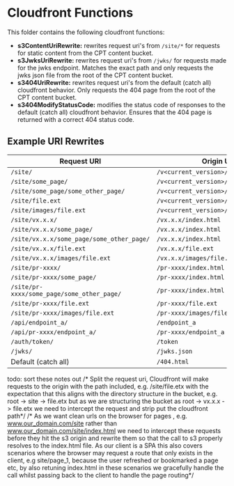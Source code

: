 # Cloudfront Functions
This folder contains the following cloudfront functions:
- **s3ContentUriRewrite:** rewrites request uri's from `/site/*` for requests for static content from the CPT content bucket.
- **s3JwksUriRewrite:** rewrites request uri's from `/jwks/` for requests made for the jwks endpoint. Matches the exact path and only requests the jwks json file from the root of the CPT content bucket.
- **s3404UriRewrite:** rewrites request uri's from the default (catch all) cloudfront behavior. Only requests the 404 page from the root of the CPT content bucket.
- **s3404ModifyStatusCode:** modifies the status code of responses to the default (catch all) cloudfront behavior. Ensures that the 404 page is returned with a correct 404 status code.

## Example URI Rewrites
| Request URI | Origin URI |
|-------------|------------|
| `/site/` | `/v<current_version>/index.html` |
| `/site/some_page/` | `/v<current_version>/index.html` |
| `/site/some_page/some_other_page/` | `/v<current_version>/index.html` |
| `/site/file.ext` | `/v<current_version>/file.ext` |
| `/site/images/file.ext` | `/v<current_version>/images/file.ext` |
| `/site/vx.x.x/` | `/vx.x.x/index.html` |
| `/site/vx.x.x/some_page/` | `/vx.x.x/index.html` |
| `/site/vx.x.x/some_page/some_other_page/` | `/vx.x.x/index.html` |
| `/site/vx.x.x/file.ext` | `/vx.x.x/file.ext` |
| `/site/vx.x.x/images/file.ext` | `/vx.x.x/images/file.ext` |
| `/site/pr-xxxx/` | `/pr-xxxx/index.html` |
| `/site/pr-xxxx/some_page/` | `/pr-xxxx/index.html` |
| `/site/pr-xxxx/some_page/some_other_page/` | `/pr-xxxx/index.html` |
| `/site/pr-xxxx/file.ext` | `/pr-xxxx/file.ext` |
| `/site/pr-xxxx/images/file.ext` | `/pr-xxxx/images/file.ext` |
| `/api/endpoint_a/` | `/endpoint_a` |
| `/api/pr-xxxx/endpoint_a/` | `/pr-xxxx/endpoint_a` |
| `/auth/token/` | `/token` |
| `/jwks/` | `/jwks.json` |
| Default (catch all) | `/404.html` |

todo: sort these notes out
  /* Split the request uri, Cloudfront will make requests to the origin with the path included,
  e.g. /site/file.etx with the expectation that this aligns with the directory structure in the bucket,
  e.g. root -> site -> file.etx but as we are structuring the bucket as root -> vx.x.x -> file.etx we need to
  intercept the request and strip put the cloudfront path*/
/* As we want clean urls on the browser for pages , e.g. www.our_domain.com/site rather than
    www.our_domain.com/site/index.html we need to intercept these requests before they hit the s3 origin
    and rewrite them so that the call to s3 properly resolves to the index.html file. As our client
    is a SPA this also covers scenarios where the browser may request a route that only exists in the client,
    e.g site/page_1, because the user refreshed or bookmarked a page etc, by also retuning index.html in these
    scenarios we gracefully handle the call whilst passing back to the client to handle the page routing*/
